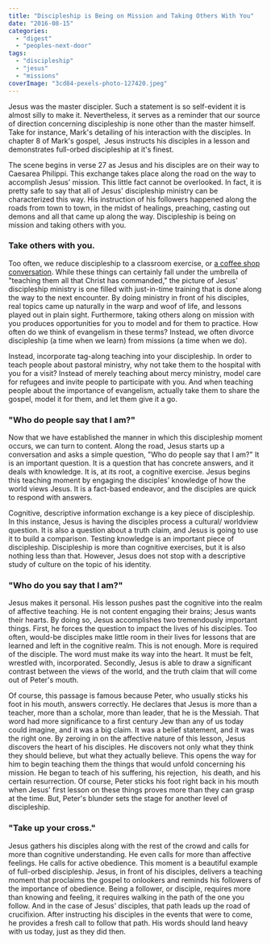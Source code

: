 ```yaml
---
title: "Discipleship is Being on Mission and Taking Others With You"
date: "2016-08-15"
categories: 
  - "digest"
  - "peoples-next-door"
tags: 
  - "discipleship"
  - "jesus"
  - "missions"
coverImage: "3cd84-pexels-photo-127420.jpeg"
---
```


Jesus was the master discipler. Such a statement is so self-evident it is almost silly to make it. Nevertheless, it serves as a reminder that our source of direction concerning discipleship is none other than the master himself. Take for instance, Mark's detailing of his interaction with the disciples. In chapter 8 of Mark's gospel,  Jesus instructs his disciples in a lesson and demonstrates full-orbed discipleship at it's finest.

The scene begins in verse 27 as Jesus and his disciples are on their way to Caesarea Philippi. This exchange takes place along the road on the way to accomplish Jesus' mission. This little fact cannot be overlooked. In fact, it is pretty safe to say that all of Jesus' discipleship ministry can be characterized this way. His instruction of his followers happened along the roads from town to town, in the midst of healings, preaching, casting out demons and all that came up along the way. Discipleship is being on mission and taking others with you.

### Take others with you.

Too often, we reduce discipleship to a classroom exercise, or [a coffee shop conversation](http://blog.keelancook.com/2016/08/is-our-understanding-of-discipleship-anemic.html). While these things can certainly fall under the umbrella of "teaching them all that Christ has commanded," the picture of Jesus' discipleship ministry is one filled with just-in-time training that is done along the way to the next encounter. By doing ministry in front of his disciples, real topics came up naturally in the warp and woof of life, and lessons played out in plain sight. Furthermore, taking others along on mission with you produces opportunities for you to model and for them to practice. How often do we think of evangelism in these terms? Instead, we often divorce discipleship (a time when we learn) from missions (a time when we do).

Instead, incorporate tag-along teaching into your discipleship. In order to teach people about pastoral ministry, why not take them to the hospital with you for a visit? Instead of merely teaching about mercy ministry, model care for refugees and invite people to participate with you. And when teaching people about the importance of evangelism, actually take them to share the gospel, model it for them, and let them give it a go.

### "Who do people say that I am?"

Now that we have established the manner in which this discipleship moment occurs, we can turn to content. Along the road, Jesus starts up a conversation and asks a simple question, "Who do people say that I am?" It is an important question. It is a question that has concrete answers, and it deals with knowledge. It is, at its root, a cognitive exercise. Jesus begins this teaching moment by engaging the disciples' knowledge of how the world views Jesus. It is a fact-based endeavor, and the disciples are quick to respond with answers.

Cognitive, descriptive information exchange is a key piece of discipleship. In this instance, Jesus is having the disciples process a cultural/ worldview question. It is also a question about a truth claim, and Jesus is going to use it to build a comparison. Testing knowledge is an important piece of discipleship. Discipleship is more than cognitive exercises, but it is also nothing less than that. However, Jesus does not stop with a descriptive study of culture on the topic of his identity.

### "Who do you say that I am?"

Jesus makes it personal. His lesson pushes past the cognitive into the realm of affective teaching. He is not content engaging their brains; Jesus wants their hearts. By doing so, Jesus accomplishes two tremendously important things. First, he forces the question to impact the lives of his disciples. Too often, would-be disciples make little room in their lives for lessons that are learned and left in the cognitive realm. This is not enough. More is required of the disciple. The word must make its way into the heart. It must be felt, wrestled with, incorporated. Secondly, Jesus is able to draw a significant contrast between the views of the world, and the truth claim that will come out of Peter's mouth.

Of course, this passage is famous because Peter, who usually sticks his foot in his mouth, answers correctly. He declares that Jesus is more than a teacher, more than a scholar, more than leader, that he is the Messiah. That word had more significance to a first century Jew than any of us today could imagine, and it was a big claim. It was a belief statement, and it was the right one. By zeroing in on the affective nature of this lesson, Jesus discovers the heart of his disciples. He discovers not only what they think they should believe, but what they actually believe. This opens the way for him to begin teaching them the things that would unfold concerning his mission. He began to teach of his suffering, his rejection,  his death, and his certain resurrection. Of course, Peter sticks his foot right back in his mouth when Jesus' first lesson on these things proves more than they can grasp at the time. But, Peter's blunder sets the stage for another level of discipleship.

### "Take up your cross."

Jesus gathers his disciples along with the rest of the crowd and calls for more than cognitive understanding. He even calls for more than affective feelings. He calls for active obedience. This moment is a beautiful example of full-orbed discipleship. Jesus, in front of his disciples, delivers a teaching moment that proclaims the gospel to onlookers and reminds his followers of the importance of obedience. Being a follower, or disciple, requires more than knowing and feeling, it requires walking in the path of the one you follow. And in the case of Jesus' disciples, that path leads up the road of crucifixion. After instructing his disciples in the events that were to come, he provides a fresh call to follow that path. His words should land heavy with us today, just as they did then.
